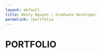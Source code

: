 ```yaml
---
layout: default
title: Henry Nguyen | Graduate Developer
permalink: /portfolio
---
```


<h1>PORTFOLIO</h1>
